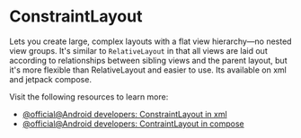 # ConstraintLayout

Lets you create large, complex layouts with a flat view hierarchy—no nested view groups. It's similar to `RelativeLayout` in that all views are laid out according to relationships between sibling views and the parent layout, but it's more flexible than RelativeLayout and easier to use. Its available on xml and jetpack compose.

Visit the following resources to learn more:

- [@official@Android developers: ConstraintLayout in xml](https://developer.android.com/develop/ui/views/layout/constraint-layout)
- [@official@Android developers: ContraintLayout in compose](https://developer.android.com/develop/ui/compose/layouts/constraintlayout)
